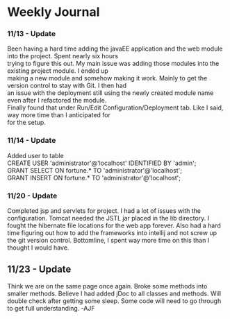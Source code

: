 # Weekly Journal
### 11/13 - Update
Been having a hard time adding the javaEE application and the web module into the project. Spent nearly six hours <br />
trying to figure this out. My main issue was adding those modules into the existing project module. I ended up <br />
making a new module and somehow making it work. Mainly to get the version control to stay with Git. I then had <br /> 
an issue with the deployment still using the newly created module name even after I refactored the module. <br />
Finally found that under Run/Edit Configuration/Deployment tab. Like I said, way more time than I anticipated for <br />
for the setup.

### 11/14 - Update
Added user to table <br />
CREATE USER 'administrator'@'localhost' IDENTIFIED BY 'admin'; <br />
GRANT SELECT ON fortune.* TO 'administrator'@'localhost'; <br />
GRANT INSERT ON fortune.* TO 'administrator'@'localhost'; <br />

### 11/20 - Update
Completed jsp and servlets for project. I had a lot of issues with the configuration. Tomcat needed the JSTL jar 
placed in the lib directory. I fought the hibernate file locations for the web app forever. Also had a hard time
figuring out how to add the frameworks into intellij and not screw up the git version control. Bottomline, I spent
way more time on this than I thought I would have.
    
## 11/23 - Update
Think we are on the same page once again.  Broke some methods into smaller methods.  Believe I had added jDoc to all 
classes and methods. Will double check after getting some sleep.
Some code will need to go through to get full understanding. -AJF